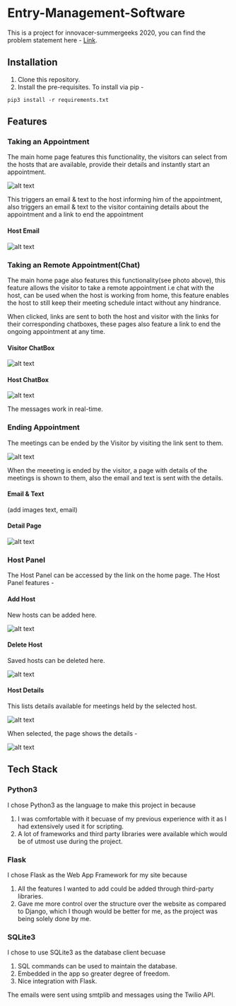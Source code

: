 # Entry-Management-Software
This is a project for innovacer-summergeeks 2020, you can find the problem statement here - [Link](https://summergeeks.in/static/assignments/summergeeks%202020%20-%20SDE%20Assignment.pdf).
## Installation
1. Clone this repository.
2. Install the pre-requisites. To install via pip -


`pip3 install -r requirements.txt` 

## Features

### Taking an Appointment

The main home page features this functionality, the visitors can select from the hosts that are available, provide their details and instantly start an appointment.

![alt text](takeappoint.png)

This triggers an email & text to the host informing him of the appointment, also triggers an email & text to the visitor containing details about the appointment and a link to end the appointment

#### Host Email

![alt text](hostmail.png)

### Taking an Remote Appointment(Chat)

The main home page also features this functionality(see photo above), this feature allows the visitor to take a remote appointment i.e chat with the host, can be used when the host is working from home, this feature enables the host to still keep their meeting schedule intact without any hindrance.

When clicked, links are sent to both the host and visitor with the links for their corresponding chatboxes, these pages also feature a link to end the ongoing appointment at any time.

#### Visitor ChatBox

![alt text](visitorchatbox.png)

#### Host ChatBox
![alt text](hostchatbox.png)

The messages work in real-time.



### Ending Appointment

The meetings can be ended by the Visitor by visiting the link sent to them.

![alt text](meetingend.png)

When the meeeting is ended by the visitor, a page with details of the meetings is shown to them, also the email and text is sent with the details.
#### Email & Text
(add images text, email)

#### Detail Page

![alt text](Details.png)

### Host Panel

The Host Panel can be accessed by the link on the home page.
The Host Panel features -

#### Add Host

New hosts can be added here.

![alt text](addhost.png)

#### Delete Host

Saved hosts can be deleted here.

![alt text](deletehost.png)

#### Host Details

This lists details available for meetings held by the selected host.

![alt text](hostdetail1.png)

When selected, the page shows the details -

![alt text](details2.png)

## Tech Stack

### Python3

I chose Python3 as the language to make this project in because
1. I was comfortable with it becuase of my previous experience with it as I had extensively used it for scripting.
2. A lot of frameworks and third party libraries were available which would be of utmost use during the project.

### Flask

I chose Flask as the Web App Framework for my site because
1. All the features I wanted to add could be added through third-party libraries.
2. Gave me more control over the structure over the website as compared to Django, which I though would be better for me, as the project was being solely done by me.

### SQLite3

I chose to use SQLite3 as the database client becuase

1. SQL commands can be used to maintain the database.
2. Embedded in the app so greater degree of freedom.
3. Nice integration with Flask.

The emails were sent using smtplib and messages using the Twilio API.

